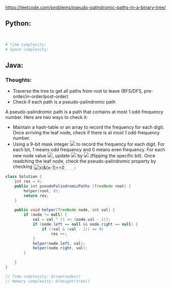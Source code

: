 <https://leetcode.com/problems/pseudo-palindromic-paths-in-a-binary-tree/> 

## Python:
```python

        
# Time complexity: 
# Space complexity: 
```

## Java:
### Thoughts:
 - Traverse the tree to get all paths from root to leave (BFS/DFS, pre-order/in-order/post-order)
 - Check if each path is a pseudo-palindromic path
 
A pseudo-palindromic path is a path that contains at most 1 odd-frequency number. Here are two ways to check it:
 - Maintain a hash-table or an array to record the frequency for each digit. Once arriving the leaf node, check if there is at most 1 odd-frequency number.
 - Using a 9-bit mask integer <img src="https://render.githubusercontent.com/render/math?math=x"> to record the frequency for each digit. For each bit, 1 means odd frequency and 0 means even frequency.
 For each new node value <img src="https://render.githubusercontent.com/render/math?math=v">, update <img src="https://render.githubusercontent.com/render/math?math=x"> by <img src="http://chart.googleapis.com/chart?cht=tx&chl= x=x \wedge (1 \ll (v - 1))" style="border:none;">
 (flipping the specific bit). Once readching the leaf node, check the pseudo-palindromic property by checking <img src="http://www.sciweavers.org/tex2img.php?eq=x%5C%26%28x-1%29%3D%3D0&bc=White&fc=Black&im=jpg&fs=12&ff=arev&edit=0" align="center" border="0" alt="x\&(x-1)==0" width="129" height="18" />.
```java
class Solution {
    int res = 0;
    public int pseudoPalindromicPaths (TreeNode root) {
        helper(root, 0);
        return res;
    }
    
    public void helper(TreeNode node, int val) {
        if (node != null) {
            val = val ^ (1 << (node.val - 1));
            if (node.left == null && node.right == null) {
                if ((val & (val - 1)) == 0)
                    res ++;
            }
            helper(node.left, val);
            helper(node.right, val);
        }
        
    }
}

// Time complexity: O(num(nodes))
// Memory complexity: O(height(tree))
```
